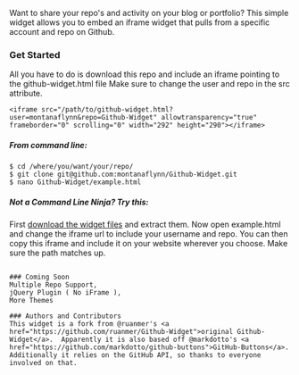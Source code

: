 Want to share your repo's and activity on your blog or portfolio? This simple widget allows you to embed an iframe widget that pulls from a specific account and repo on Github.  

### Get Started
All you have to do is download this repo and include an iframe pointing to the github-widget.html file Make sure to change the user and repo in the src attribute.

```
<iframe src="/path/to/github-widget.html?user=montanaflynn&repo=Github-Widget" allowtransparency="true" frameborder="0" scrolling="0" width="292" height="290"></iframe>          
```

##### From command line:
```
$ cd /where/you/want/your/repo/
$ git clone git@github.com:montanaflynn/Github-Widget.git
$ nano Github-Widget/example.html
```

##### Not a Command Line Ninja? Try this:
First <a href="https://github.com/montanaflynn/Github-Widget/zipball/master">download the widget files</a> and extract them.  Now open example.html and change the iframe url to include your username and repo. You can then copy this iframe and include it on your website wherever you choose.  Make sure the path matches up.

```

### Coming Soon
Multiple Repo Support, 
jQuery Plugin ( No iFrame ), 
More Themes

### Authors and Contributors
This widget is a fork from @ruanmer's <a href="https://github.com/ruanmer/Github-Widget">original Github-Widget</a>.  Apparently it is also based off @markdotto's <a href="https://github.com/markdotto/github-buttons">GitHub-Buttons</a>.  Additionally it relies on the GitHub API, so thanks to everyone involved on that.